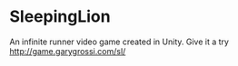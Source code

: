 # SleepingLion
An infinite runner video game created in Unity. Give it a try http://game.garygrossi.com/sl/
